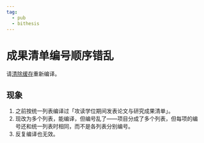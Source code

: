 ```yaml
---
tag:
  - pub
  - bithesis
---
```


# 成果清单编号顺序错乱

请[清除缓存](./clean.md)重新编译。

## 现象

1. 之前按统一列表编译过「攻读学位期间发表论文与研究成果清单」。
2. 现改为多个列表，能编译，但编号乱了——项目分成了多个列表，但每项的编号还和统一列表时相同，而不是各列表分别编号。
3. 反复编译也无效。
